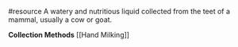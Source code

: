 #resource
A watery and nutritious liquid collected from the teet of a mammal, usually a cow or goat. 

**Collection Methods**
[[Hand Milking]]

